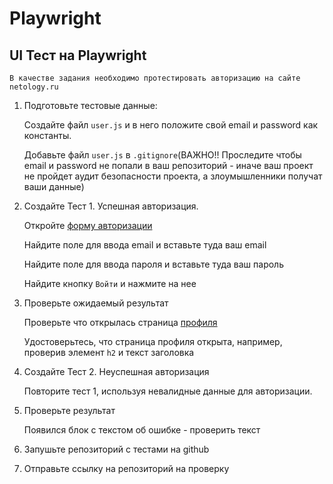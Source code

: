 # Playwright

## UI Тест на Playwright

    В качестве задания необходимо протестировать авторизацию на сайте netology.ru

1. Подготовьте тестовые данные:

    Cоздайте файл `user.js` и в него положите свой email и password как константы.

    Добавьте файл `user.js` в `.gitignore`(ВАЖНО!! Проследите чтобы email и password не попали в ваш репозиторий - иначе ваш проект не пройдет аудит безопасности проекта, а злоумышленники получат ваши данные)

2. Создайте Тест 1. Успешная авторизация.

    Откройте [форму авторизации](https://netology.ru/?modal=sign_in)

    Найдите поле для ввода email и вставьте туда ваш email

    Найдите поле для ввода пароля и вставьте туда ваш пароль

    Найдите кнопку `Войти` и нажмите на нее

3. Проверьте ожидаемый результат

    Проверьте что открылась страница [профиля](https://netology.ru/profile)

    Удостоверьтесь, что страница профиля открыта, например, проверив элемент `h2` и текст заголовка

4. Создайте Тест 2. Неуспешная авторизация

    Повторите тест 1, используя невалидные данные для авторизации.

5. Проверьте результат

    Появился блок с текстом об ошибке - проверить текст

6. Запушьте репозиторий с тестами на github

7. Отправьте ссылку на репозиторий на проверку